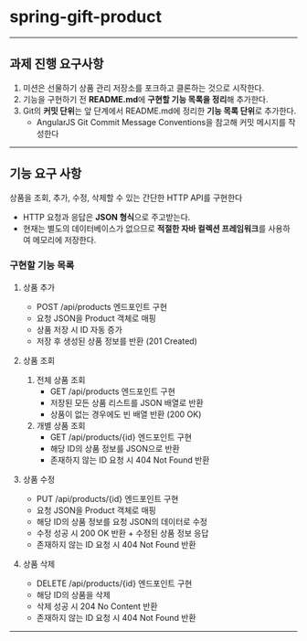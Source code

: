 # spring-gift-product

---

## 과제 진행 요구사항

1. 미션은 선물하기 상품 관리 저장소를 포크하고 클론하는 것으로 시작한다.
2. 기능을 구현하기 전 **README.md**에 **구현할 기능 목록을 정리**해 추가한다.
3. Git의 **커밋 단위**는 앞 단계에서 README.md에 정리한 **기능 목록 단위**로 추가한다.
    * AngularJS Git Commit Message Conventions을 참고해 커밋 메시지를 작성한다

---

## 기능 요구 사항

상품을 조회, 추가, 수정, 삭제할 수 있는 간단한 HTTP API를 구현한다

* HTTP 요청과 응답은 **JSON 형식**으로 주고받는다.
* 현재는 별도의 데이터베이스가 없으므로 **적절한 자바 컬렉션 프레임워크**를 사용하여 메모리에 저장한다.

### 구현할 기능 목록

1. 상품 추가
    * POST /api/products 엔드포인트 구현
    * 요청 JSON을 Product 객체로 매핑
    * 상품 저장 시 ID 자동 증가
    * 저장 후 생성된 상품 정보를 반환 (201 Created)


2. 상품 조회
    1. 전체 상품 조회
        * GET /api/products 엔드포인트 구현
        * 저장된 모든 상품 리스트를 JSON 배열로 반환
        * 상품이 없는 경우에도 빈 배열 반환 (200 OK)
    2. 개별 상품 조회
        * GET /api/products/{id} 엔드포인트 구현
        * 해당 ID의 상품 정보를 JSON으로 반환
        * 존재하지 않는 ID 요청 시 404 Not Found 반환


3. 상품 수정
    * PUT /api/products/{id} 엔드포인트 구현
    * 요청 JSON을 Product 객체로 매핑
    * 해당 ID의 상품 정보를 요청 JSON의 데이터로 수정
    * 수정 성공 시 200 OK 반환 + 수정된 상품 정보 응답
    * 존재하지 않는 ID 요청 시 404 Not Found 반환


4. 상품 삭제
    * DELETE /api/products/{id} 엔드포인트 구현
    * 해당 ID의 상품을 삭제
    * 삭제 성공 시 204 No Content 반환
    * 존재하지 않는 ID 요청 시 404 Not Found 반환

---

